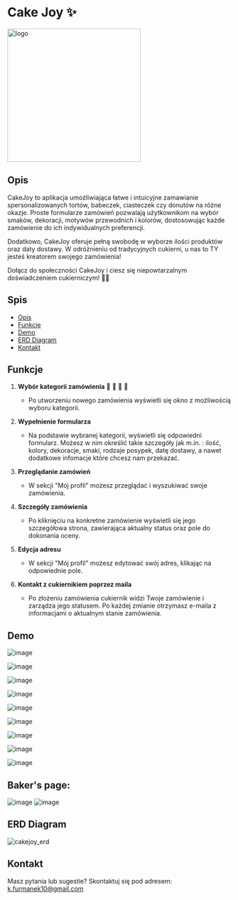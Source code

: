 # Cake Joy ✨

<img src="https://github.com/KingaFurmanek/CakeJoy/assets/75860275/13b4509c-2e4a-476c-bc91-6d9bec2171e1" alt="logo" width="300" height="300">


## Opis

CakeJoy to aplikacja umożliwiająca łatwe i intuicyjne zamawianie spersonalizowanych tortów, babeczek, ciasteczek czy donutów na różne okazje. Proste formularze zamówień pozwalają użytkownikom na wybór smaków, dekoracji, motywów przewodnich i kolorów, dostosowując każde zamówienie do ich indywidualnych preferencji.

Dodatkowo, CakeJoy oferuje pełną swobodę w wyborze ilości produktów oraz daty dostawy. W odróżnieniu od tradycyjnych cukierni, u nas to TY jesteś kreatorem swojego zamówienia!

Dołącz do społeczności CakeJoy i ciesz się niepowtarzalnym doświadczeniem cukierniczym! 🍰✨

## Spis 
- [Opis](#opis)
- [Funkcje](#funkcje)
- [Demo](#demo)
- [ERD Diagram](#erd-diagram)
- [Kontakt](#kontakt)

## Funkcje

1. **Wybór kategorii zamówienia** 🍪 🎂 🧁 🍩 
   - Po utworzeniu nowego zamówienia wyświetli się okno z możliwością wyboru kategorii.

2. **Wypełnienie formularza**
   - Na podstawie wybranej kategorii, wyświetli się odpowiedni formularz. Możesz w nim określić takie szczegóły jak m.in. : ilość, kolory, dekoracje, smaki, rodzaje posypek, datę dostawy, a nawet dodatkowe infomacje które chcesz nam przekazać.

3. **Przeglądanie zamówień**
   - W sekcji "Mój profil" możesz przeglądać i wyszukiwać swoje zamówienia.
  
4. **Szczegóły zamówienia**
   - Po kliknięciu na konkretne zamówienie wyświetli się jego szczegółowa strona, zawierająca aktualny status oraz pole do dokonania oceny.
  
5. **Edycja adresu**
   - W sekcji "Mój profil" możesz edytować swój adres, klikając na odpowiednie pole.

6. **Kontakt z cukiernikiem poprzez maila**
   - Po złożeniu zamówienia cukiernik widzi Twoje zamówienie i zarządza jego statusem. Po każdej zmianie otrzymasz e-maila z informacjami o aktualnym stanie zamówienia.

## Demo

![image](https://github.com/KingaFurmanek/CakeJoy/assets/75860275/583e32c8-71f7-4d87-88f5-0f3053477717)

![image](https://github.com/KingaFurmanek/CakeJoy/assets/75860275/64a6db52-9928-4bcb-b01c-f1acc9612748)

![image](https://github.com/KingaFurmanek/CakeJoy/assets/75860275/cffcf96e-ff31-452d-a6c1-c7b6f2bec419)

![image](https://github.com/KingaFurmanek/CakeJoy/assets/75860275/bfcbf5c6-12c9-4095-9575-12a425737e25)

![image](https://github.com/KingaFurmanek/CakeJoy/assets/75860275/88fd4695-296a-4d29-a595-2a4db806e581)

![image](https://github.com/KingaFurmanek/CakeJoy/assets/75860275/90857ddb-a08a-4121-bfb3-b9067a92cc18)

![image](https://github.com/KingaFurmanek/CakeJoy/assets/75860275/2e02c3a4-0265-492e-aaab-e8a54e658aa5)

![image](https://github.com/KingaFurmanek/CakeJoy/assets/75860275/133a2108-e9d7-4026-86bc-c88a7208f7e0)

![image](https://github.com/KingaFurmanek/CakeJoy/assets/75860275/025a6477-f599-435a-839d-85dd25a08945)

## **Baker's page:**
![image](https://github.com/KingaFurmanek/CakeJoy/assets/75860275/91784e06-420a-4548-9136-8e5503fcbbba)
![image](https://github.com/KingaFurmanek/CakeJoy/assets/75860275/6c676278-7cae-4445-8f00-7376f410f58e)


## ERD Diagram

![cakejoy_erd](https://github.com/KingaFurmanek/CakeJoy/assets/75860275/c5b338bd-5a8b-4b62-ad8c-23cc031163d1)


## Kontakt

Masz pytania lub sugestie? Skontaktuj się pod adresem: k.furmanek10@gmail.com

